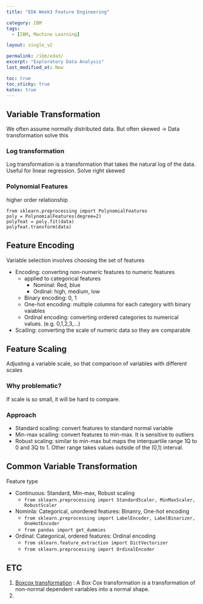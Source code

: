 ```yaml
---
title: "EDA Week3 Feature Engineering"

category: IBM
tags:
  - [IBM, Machine Learning]

layout: single_v2

permalink: /ibm/eda3/
excerpt: "Exploratory Data Analysis"
last_modified_at: Now

toc: true
toc_sticky: true
katex: true
---
```


## Variable Transformation
We often assume normally distributed data. But often skewed -> Data transformation solve this

### Log transformation
Log transformation is a transformation that takes the natural log of the data.
Useful for linear regression.
Solve right skewed

### Polynomial Features
higher order relationship
~~~{.python}
from sklearn.preprocessing import PolynomialFeatures
poly = PolynomialFeatures(degree=2)
polyfeat = poly.fit(data)
polyfeat.transform(data)
~~~

## Feature Encoding
Variable selection involves choosing the set of features
- Encoding: converting non-numeric features to numeric features
  - applied to categorical features
    - Nominal: Red, blue
    - Ordinal: high, medium, low
  - Binary encoding: 0, 1
  - One-hot encoding: multiple columns for each category with binary vaiables
  - Ordinal encoding: converting ordered categories to numerical values. (e.g. 0,1,2,3,...)
- Scailing: converting the scale of numeric data so they are comparable  

## Feature Scaling
Adjusting a variable scale, so that comparison of variables with different scales
### Why problematic?
If scale is so small, it will be hard to compare.
### Approach
- Standard scailing: convert features to standard normal variable
- Min-max scailing: convert features to min-max. It is sensitive to outliers
- Robust scaling: similar to min-max but maps the interquartile range 1Q to 0 and 3Q to 1. Other range takes values outside of the (0,1) interval.

## Common Variable Transformation
Feature type
- Continuous: Standard, Min-max, Robust scaling
  - `from sklearn.preprocessing import StandardScaler, MinMaxScaler, RobustScaler`
- Nominla: Categorical, unordered features: Binanry, One-hot encoding
  - `from sklearn.preprocessing import LabelEncoder, LabelBinarizer, OneHotEncoder`
  - `from pandas import get_dummies`
- Ordinal: Categorical, ordered features: Ordinal encoding
  - `from sklearn.feature_extraction import DictVectorizer`
  - `from sklearn.preprocessing import OrdinalEncoder`

## ETC
1. [Boxcox transformation](https://www.statisticshowto.com/box-cox-transformation/)
: A Box Cox transformation is a transformation of non-normal dependent variables into a normal shape.
2. 